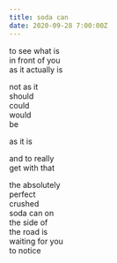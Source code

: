 ```yaml
---
title: soda can
date: 2020-09-28 7:00:00Z
---
```


to see what is  
in front of you  
as it actually is  

not as it  
should  
could  
would  
be  

as it is  

and to really  
get with that  

the absolutely  
perfect  
crushed  
soda can on  
the side of  
the road is  
waiting for you  
to notice